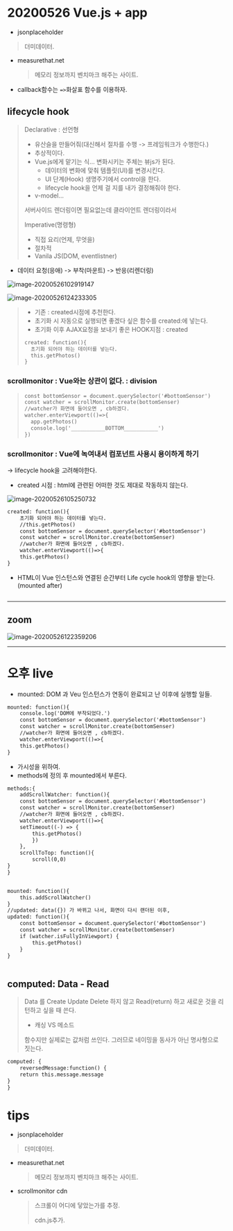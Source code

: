# 20200526 Vue.js + app

- jsonplaceholder

> 더미데이터.

- measurethat.net

  > 메모리 정보까지 벤치마크 해주는 사이트.

- callback함수는 `=>`화살표 함수를 이용하자.

## lifecycle hook

> Declarative : 선언형
>
> - 유산슬을 만들어줘(대신해서 절차를 수행 -> 프레임워크가 수행한다.)
> - 추상적이다.
> - Vue.js에게 맡기는 식... 변화시키는 주체는 뷰js가 된다. 
>   - 데이터의 변화에 맞춰 템플릿(UI)를 변경시킨다.
>   - UI 단계(Hook) 생명주기에서 control을 한다.
>   - lifecycle hook을 언제 걸 지를 내가 결정해줘야 한다.
> - v-model...
>
> 서버사이드 렌더링이면 필요없는데
> 클라이언트 렌더링이라서
>
> Imperative(명령형)
>
> - 직접 요리(언제, 무엇을)
> - 절차적
> - Vanila JS(DOM, eventlistner)

- 데이터 요청(응애) -> 부착(마운트)  -> 반응(리렌더링)

![image-20200526102919147](assets/image-20200526102919147.png)

![image-20200526124233305](assets/image-20200526124233305.png)

> - 기존 : created시점에 추천한다.
> - 초기화 시 자동으로 실행되면 좋겠다 싶은 함수를 created:에 넣는다.
> - 초기화 이후 AJAX요청을 보내기 좋은 HOOK지점 : created
>
> ```html
> created: function(){
> 	초기화 되어야 하는 데이터를 넣는다.
> 	this.getPhotos()
> }
> ```

### scrollmonitor : Vue와는 상관이 없다. : division

> ```html
> const bottomSensor = document.querySelector('#bottomSensor')
> const watcher = scrollMonitor.create(bottomSenser)
> //watcher가 화면에 들어오면 , cb하겠다.
> watcher.enterViewport(()=>{
> 	app.getPhotos()
> 	console.log('___________BOTTOM___________')
> })
> ```

### scrollmonitor : Vue에 녹여내서 컴포넌트 사용시 용이하게 하기

-> lifecycle hook을 고려해야한다.

- created 시점 : html에 관련된 어떠한 것도 제대로 작동하지 않는다.

![image-20200526105250732](assets/image-20200526105250732.png)

```html
created: function(){
	초기화 되어야 하는 데이터를 넣는다.
	//this.getPhotos()
    const bottomSensor = document.querySelector('#bottomSensor')
	const watcher = scrollMonitor.create(bottomSenser)
	//watcher가 화면에 들어오면 , cb하겠다.
	watcher.enterViewport(()=>{    
	this.getPhotos()    																	console.log('___________BOTTOM___________')})
}
```

- HTML이 Vue 인스턴스와 연결된 순간부터 Life cycle hook의 영향을 받는다.(mounted after)

```html

```



------

## zoom

![image-20200526122359206](assets/image-20200526122359206.png)





-----

# 오후 live

- mounted: DOM 과 Veu 인스턴스가 연동이 완료되고 난 이후에 실행할 일들.

```html
mounted: function(){
	console.log('DOM에 부착되었다.')
	const bottomSensor = document.querySelector('#bottomSensor')
	const watcher = scrollMonitor.create(bottomSenser)
	//watcher가 화면에 들어오면 , cb하겠다.
	watcher.enterViewport(()=>{    
	this.getPhotos()    																	console.log('___________BOTTOM___________')})
}
```

- 가시성을 위하여.  
- methods에 정의 후 mounted에서 부른다.

```html
methods:{
	addScrollWatcher: function(){
	const bottomSensor = document.querySelector('#bottomSensor')
	const watcher = scrollMonitor.create(bottomSenser)
	//watcher가 화면에 들어오면 , cb하겠다.
	watcher.enterViewport(()=>{    
	setTimeout((-) => {
		this.getPhotos()    															, 500)
		})
	},
	scrollToTop: function(){
		scroll(0,0)
}
}


mounted: function(){
	this.addScrollWatcher()
}
//updated: data({}) 가 바뀌고 나서, 화면이 다시 랜더된 이후,          
updated: function(){
	const bottomSensor = document.querySelector('#bottomSensor')
	const watcher = scrollMonitor.create(bottomSenser)
	if (watcher.isFullyInViewport) {
		this.getPhotos()
	}
}
	
```

## computed: Data - Read 

> Data 를 Create Update Delete 하지 않고  Read(return) 하고 새로운 것을 리턴하고 싶을 때 쓴다.
>
> - 캐싱 VS 메소드
>
> 함수지만 실제로는 값처럼 쓰인다. 그러므로 네이밍을 동사가 아닌 명사형으로 짓는다.

```html
computed: {
	reversedMessage:function() {
	return this.message.message
}
}
```









# tips

- jsonplaceholder

> 더미데이터.

- measurethat.net

  > 메모리 정보까지 벤치마크 해주는 사이트.

- scrollmonitor cdn

  > 스크롤이 어디에 닿았는가를 추정.
  >
  > cdn.js추가.